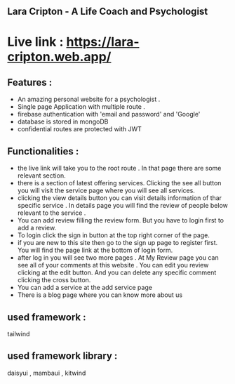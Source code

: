 ## Lara Cripton - A Life Coach and Psychologist
# Live link : https://lara-cripton.web.app/



## Features :
 * An amazing personal website for a psychologist .
 * Single page Application with multiple route .
 * firebase authentication with 'email and password' and 'Google'
 * database is stored in mongoDB
 * confidential routes are protected with JWT

## Functionalities :
* the live link will take you to the root route . In that page there are some relevant section.
* there is a section of latest offering services. Clicking the see all button you will visit the service page where you will see all services.
* clicking the view details button you can visit details information of thar specific service . In details page you will find the review of people below relevant to the service .
* You can add review filling the review form. But you have to login first to add a review.
* To login click the sign in button at the top right corner of the page.
* if you are new to this site then go to the sign up page to register first. You will find the page link at the bottom of login form.
* after log in you will see two more pages . At My Review page you can see all of your comments at this website . You can edit you review clicking at the edit button. And you can delete any specific comment clicking the cross button.
* You can add a service at the add service page
* There is a blog page where you can know more about us


## used framework :
tailwind
## used framework library :
daisyui , mambaui , kitwind


